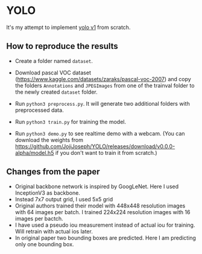 # YOLO

It's my attempt to implement [yolo v1](https://arxiv.org/abs/1506.02640) from scratch.

## How to reproduce the results

 - Create a folder named `dataset`.

 - Download pascal VOC dataset (https://www.kaggle.com/datasets/zaraks/pascal-voc-2007) and copy the folders `Annotations` and `JPEGImages` from one of the trainval folder to the newly created `dataset` folder.

 - Run `python3 preprocess.py`.  It will generate two additional folders with preprocessed data.

 - Run `python3 train.py` for training the model.

 - Run `python3 demo.py` to see realtime demo with a webcam. (You can download the weights from https://github.com/JojiJoseph/YOLO/releases/download/v0.0.0-alpha/model.h5 if you don't want to train it from scratch.)

## Changes from the paper

 - Original backbone network is inspired by GoogLeNet. Here I used InceptionV3 as backbone.
 - Instead 7x7 output grid, I used 5x5 grid
 - Original authors trained their model with 448x448 resolution images with 64 images per batch. I trained 224x224 resolution images with 16 images per bactch.
 - I have used a pseudo iou measurement instead of actual iou for training. Will retrain with actual ios later.
 - In original paper two bounding boxes are predicted. Here I am predicting only one bounding box.



